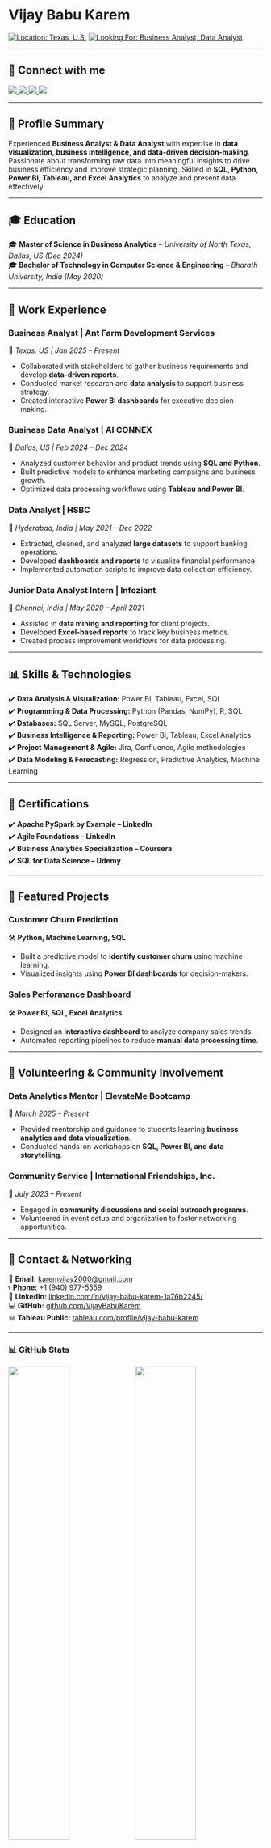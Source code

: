 # **Vijay Babu Karem**  

<p align="left">
  <a href="#"><img src="https://img.shields.io/badge/LOCATION-TEXAS,_U.S.-0057B7?style=for-the-badge&logo=map-pin&logoColor=white" alt="Location: Texas, U.S."/></a>
  <a href="#"><img src="https://img.shields.io/badge/LOOKING_FOR-BUSINESS_ANALYST,_DATA_ANALYST-4CAF50?style=for-the-badge&logo=search&logoColor=white" alt="Looking For: Business Analyst, Data Analyst"/></a>
</p>

---

## 👋 **Connect with me**
<p align="left">
  <a href="mailto:karemvijay2000@gmail.com" target="_blank">
    <img src="https://img.shields.io/badge/EMAIL-karemvijay2000@GMAIL.COM-8E44AD?style=for-the-badge&logo=gmail&logoColor=white"/>
  </a>
  <a href="tel:+19409775559" target="_blank">
    <img src="https://img.shields.io/badge/MOBILE-%2B1%20940%20977%205559-FF5733?style=for-the-badge&logo=phone&logoColor=white"/>
  </a>
  <a href="https://github.com/KaremVijay?tab=repositories" target="_blank">
    <img src="https://img.shields.io/badge/GITHUB-181717?style=for-the-badge&logo=github&logoColor=white"/>
  </a>
  <a href="https://www.linkedin.com/in/vijay-babu-karem-1a76b2245/" target="_blank">
    <img src="https://img.shields.io/badge/LINKEDIN-0077B5?style=for-the-badge&logo=linkedin&logoColor=white"/>
  </a>
</p> 

---

## **🚀 Profile Summary**  
Experienced **Business Analyst & Data Analyst** with expertise in **data visualization, business intelligence, and data-driven decision-making**. Passionate about transforming raw data into meaningful insights to drive business efficiency and improve strategic planning. Skilled in **SQL, Python, Power BI, Tableau, and Excel Analytics** to analyze and present data effectively.

---

## **🎓 Education**  
🎓 **Master of Science in Business Analytics** – *University of North Texas, Dallas, US (Dec 2024)*  
🎓 **Bachelor of Technology in Computer Science & Engineering** – *Bharath University, India (May 2020)*  

---

## **💼 Work Experience**  

### **Business Analyst | Ant Farm Development Services**  
📍 *Texas, US | Jan 2025 – Present*  
- Collaborated with stakeholders to gather business requirements and develop **data-driven reports**.
- Conducted market research and **data analysis** to support business strategy.
- Created interactive **Power BI dashboards** for executive decision-making.

### **Business Data Analyst | AI CONNEX**  
📍 *Dallas, US | Feb 2024 – Dec 2024*  
- Analyzed customer behavior and product trends using **SQL and Python**.
- Built predictive models to enhance marketing campaigns and business growth.
- Optimized data processing workflows using **Tableau and Power BI**.

### **Data Analyst | HSBC**  
📍 *Hyderabad, India | May 2021 – Dec 2022*  
- Extracted, cleaned, and analyzed **large datasets** to support banking operations.
- Developed **dashboards and reports** to visualize financial performance.
- Implemented automation scripts to improve data collection efficiency.

### **Junior Data Analyst Intern | Infoziant**  
📍 *Chennai, India | May 2020 – April 2021*  
- Assisted in **data mining and reporting** for client projects.
- Developed **Excel-based reports** to track key business metrics.
- Created process improvement workflows for data processing.

---

## **📊 Skills & Technologies**  
✔️ **Data Analysis & Visualization:** Power BI, Tableau, Excel, SQL  
✔️ **Programming & Data Processing:** Python (Pandas, NumPy), R, SQL  
✔️ **Databases:** SQL Server, MySQL, PostgreSQL  
✔️ **Business Intelligence & Reporting:** Power BI, Tableau, Excel Analytics  
✔️ **Project Management & Agile:** Jira, Confluence, Agile methodologies  
✔️ **Data Modeling & Forecasting:** Regression, Predictive Analytics, Machine Learning  

---

## **📜 Certifications**  
✔️ **Apache PySpark by Example – LinkedIn**  
✔️ **Agile Foundations – LinkedIn**  
✔️ **Business Analytics Specialization – Coursera**  
✔️ **SQL for Data Science – Udemy**  

---

## **🔬 Featured Projects**  
### **Customer Churn Prediction**  
🛠️ **Python, Machine Learning, SQL**  
- Built a predictive model to **identify customer churn** using machine learning.  
- Visualized insights using **Power BI dashboards** for decision-makers.  

### **Sales Performance Dashboard**  
🛠️ **Power BI, SQL, Excel Analytics**  
- Designed an **interactive dashboard** to analyze company sales trends.  
- Automated reporting pipelines to reduce **manual data processing time**.

---

## **🌟 Volunteering & Community Involvement**  
### **Data Analytics Mentor | ElevateMe Bootcamp**  
📍 *March 2025 – Present*  
- Provided mentorship and guidance to students learning **business analytics and data visualization**.  
- Conducted hands-on workshops on **SQL, Power BI, and data storytelling**.  

### **Community Service | International Friendships, Inc.**  
📍 *July 2023 – Present*  
- Engaged in **community discussions and social outreach programs**.  
- Volunteered in event setup and organization to foster networking opportunities.  

---

## **📩 Contact & Networking**  
📧 **Email:** [karemvijay2000@gmail.com](mailto:karemvijay2000@gmail.com)  
📞 **Phone:** [+1 (940) 977-5559](tel:+19409775559)  
🔗 **LinkedIn:** [linkedin.com/in/vijay-babu-karem-1a76b2245/](https://www.linkedin.com/in/vijay-babu-karem-1a76b2245/)  
💻 **GitHub:** [github.com/VijayBabuKarem](https://github.com/VijayBabuKarem)  
📊 **Tableau Public:** [tableau.com/profile/vijay-babu-karem](https://tableau.com/profile/vijay-babu-karem)  

---

### **📊 GitHub Stats**  
<p align="left">
  <img src="https://github-readme-stats.vercel.app/api?username=VijayBabuKarem&show_icons=true&theme=tokyonight" width="49%">
  <img src="https://github-readme-streak-stats.herokuapp.com/?user=VijayBabuKarem&theme=tokyonight" width="49%">
</p>
